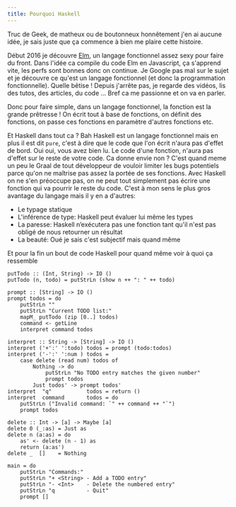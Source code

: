 ```yaml
---
title: Pourquoi Haskell
---
```


Truc de Geek, de matheux ou de boutonneux honnêtement j'en ai aucune idée, je sais juste que ça commence à bien me plaire cette histoire.

Début 2016 je découvre [Elm](http://elm-lang.org/), un langage fonctionnel assez sexy pour faire du front. Dans l'idée ca compile du code Elm en Javascript, ça s'apprend vite, les perfs sont bonnes donc on continue. Je Google pas mal sur le sujet et je découvre ce qu'est un langage fonctionnel (et donc la programmation fonctionnelle). Quelle bêtise ! Depuis j'arrête pas, je regarde des vidéos, lis des tutos, des articles, du code ... Bref ca me passionne et on va en parler.

Donc pour faire simple, dans un langage fonctionnel, la fonction est la grande prêtresse ! On écrit tout à base de fonctions, on définit des fonctions, on passe ces fonctions en paramètre d'autres fonctions etc.


Et Haskell dans tout ca ? Bah Haskell est un langage fonctionnel mais en plus il est dit `pure`, c'est à dire que le code que l'on écrit n'aura pas d'effet de bord. Oui oui, vous avez bien lu. Le code d'une fonction, n'aura pas d'effet sur le reste de votre code. Ca donne envie non ? C'est quand meme un peu le Graal de tout développeur de vouloir limiter les bugs potentiels parce qu'on ne maîtrise pas assez la portée de ses fonctions. Avec Haskell on ne s'en préoccupe pas, on ne peut tout simplement pas écrire une fonction qui va pourrir le reste du code.
C'est à mon sens le plus gros avantage du langage mais il y en a d'autres:

- Le typage statique
- L'inférence de type: Haskell peut évaluer lui même les types
- La paresse: Haskell n’exécutera pas une fonction tant qu'il n'est pas obligé de nous retourner un résultat
- La beauté: Oué je sais c'est subjectif mais quand même


Et pour la fin un bout de code Haskell pour quand même voir à quoi ça ressemble
```
putTodo :: (Int, String) -> IO ()
putTodo (n, todo) = putStrLn (show n ++ ": " ++ todo)

prompt :: [String] -> IO ()
prompt todos = do
    putStrLn ""
    putStrLn "Current TODO list:"
    mapM_ putTodo (zip [0..] todos)
    command <- getLine
    interpret command todos

interpret :: String -> [String] -> IO ()
interpret ('+':' ':todo) todos = prompt (todo:todos)
interpret ('-':' ':num ) todos =
    case delete (read num) todos of
        Nothing -> do
            putStrLn "No TODO entry matches the given number"
            prompt todos
        Just todos' -> prompt todos'
interpret  "q"           todos = return ()
interpret  command       todos = do
    putStrLn ("Invalid command: `" ++ command ++ "`")
    prompt todos

delete :: Int -> [a] -> Maybe [a]
delete 0 (_:as) = Just as
delete n (a:as) = do
    as' <- delete (n - 1) as
    return (a:as')
delete _  []    = Nothing

main = do
    putStrLn "Commands:"
    putStrLn "+ <String> - Add a TODO entry"
    putStrLn "- <Int>    - Delete the numbered entry"
    putStrLn "q          - Quit"
    prompt []

```

